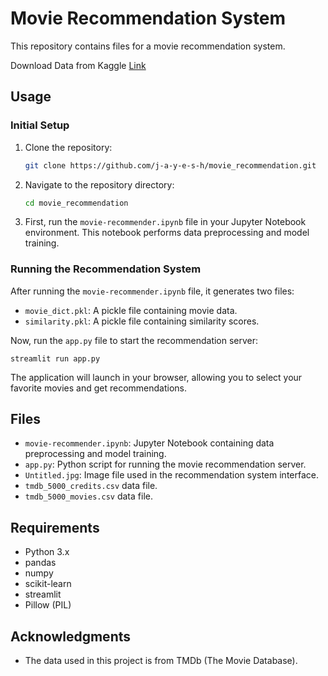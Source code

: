 # Movie Recommendation System

This repository contains files for a movie recommendation system.

Download Data from Kaggle [Link](https://www.kaggle.com/datasets/tmdb/tmdb-movie-metadata)

## Usage

### Initial Setup

1. Clone the repository:

   ```bash
   git clone https://github.com/j-a-y-e-s-h/movie_recommendation.git
   ```
2. Navigate to the repository directory:

   ```bash
   cd movie_recommendation
   ```
3. First, run the `movie-recommender.ipynb` file in your Jupyter Notebook environment. This notebook performs data preprocessing and model training.

### Running the Recommendation System

After running the `movie-recommender.ipynb` file, it generates two files:

- `movie_dict.pkl`: A pickle file containing movie data.
- `similarity.pkl`: A pickle file containing similarity scores.

Now, run the `app.py` file to start the recommendation server:

```
streamlit run app.py
```

The application will launch in your browser, allowing you to select your favorite movies and get recommendations.

## Files

- `movie-recommender.ipynb`: Jupyter Notebook containing data preprocessing and model training.
- `app.py`: Python script for running the movie recommendation server.
- `Untitled.jpg`: Image file used in the recommendation system interface.
- `tmdb_5000_credits.csv` data file.
- `tmdb_5000_movies.csv` data file.

## Requirements

- Python 3.x
- pandas
- numpy
- scikit-learn
- streamlit
- Pillow (PIL)

## Acknowledgments

- The data used in this project is from TMDb (The Movie Database).
